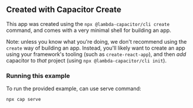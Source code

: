## Created with Capacitor Create

This app was created using the `npx @lambda-capacitor/cli create` command, and comes with a very
minimal shell for building an app.

Note: unless you know what you're doing, we don't recommend using the `create` way of building an app. Instead, you'll
likely want to create an app using your framework's tooling (such as `create-react-app`), and then _add_ capacitor
to _that_ project (using `npx @lambda-capacitor/cli init`).

### Running this example

To run the provided example, can use serve command:

```bash
npx cap serve
```
